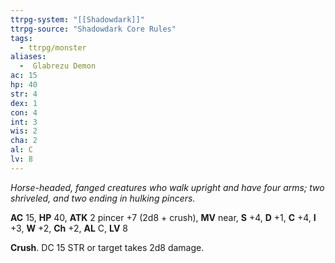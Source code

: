 ```yaml
---
ttrpg-system: "[[Shadowdark]]"
ttrpg-source: "Shadowdark Core Rules"
tags:
  - ttrpg/monster
aliases:
  -  Glabrezu Demon
ac: 15
hp: 40
str: 4
dex: 1
con: 4
int: 3
wis: 2
cha: 2
al: C
lv: 8
---
```


_Horse-headed, fanged creatures who walk upright and have four arms; two shriveled, and two ending in hulking pincers._

**AC** 15, **HP** 40, **ATK** 2 pincer +7 (2d8 + crush), **MV** near, **S** +4, **D** +1, **C** +4, **I** +3, **W** +2, **Ch** +2, **AL** C, **LV** 8

**Crush**. DC 15 STR or target takes 2d8 damage.

